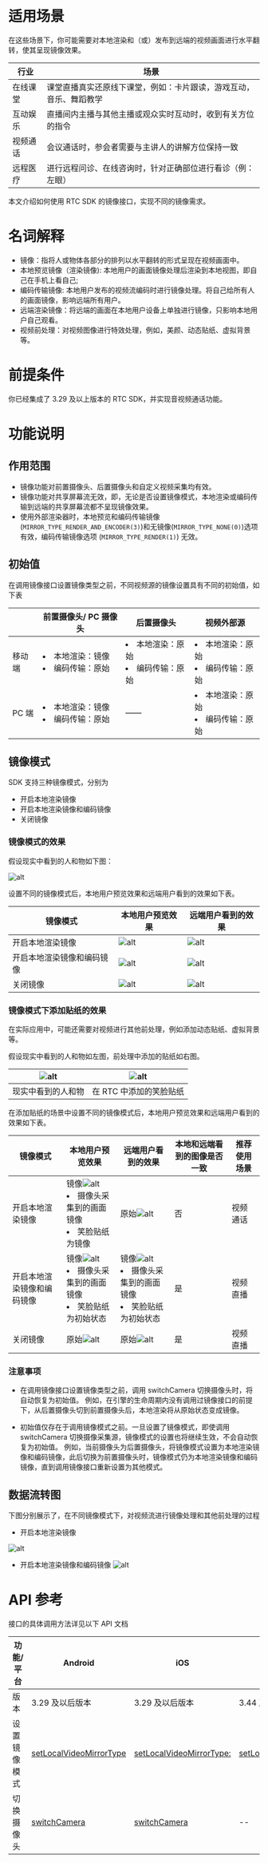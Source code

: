 # 适用场景

在这些场景下，你可能需要对本地渲染和（或）发布到远端的视频画面进行水平翻转，使其呈现镜像效果。

|  行业  |  场景  |
| --- | --- |
| 在线课堂 | 课堂直播真实还原线下课堂，例如：卡片跟读，游戏互动，音乐、舞蹈教学 |
| 互动娱乐 | 直播间内主播与其他主播或观众实时互动时，收到有关方位的指令 |
| 视频通话 | 会议通话时，参会者需要与主讲人的讲解方位保持一致 |
| 远程医疗 | 进行远程问诊、在线咨询时，针对正确部位进行看诊（例：左眼） |


本文介绍如何使用 RTC SDK 的镜像接口，实现不同的镜像需求。

# 名词解释


*   镜像：指将人或物体各部分的排列以水平翻转的形式呈现在视频画面中。
*   本地预览镜像（渲染镜像): 本地用户的画面镜像处理后渲染到本地视图，即自己在手机上看自己;
*   编码传输镜像: 本地用户发布的视频流编码时进行镜像处理。将自己给所有人的画面镜像，影响远端所有用户。
*   远端渲染镜像：将远端的画面在本地用户设备上单独进行镜像，只影响本地用户自己观看。
*   视频前处理：对视频图像进行特效处理，例如，美颜、动态贴纸、虚拟背景等。

# 前提条件

你已经集成了 3.29 及以上版本的 RTC SDK，并实现音视频通话功能。

# 功能说明

## 作用范围

*   镜像功能对前置摄像头、后置摄像头和自定义视频采集均有效。
*   镜像功能对共享屏幕流无效，即，无论是否设置镜像模式，本地渲染或编码传输到远端的共享屏幕流都不呈现镜像效果。
*   使用外部渲染器时，本地预览和编码传输镜像(`MIRROR_TYPE_RENDER_AND_ENCODER(3)`)和无镜像(`MIRROR_TYPE_NONE(0)`)选项有效，编码传输镜像选项 (`MIRROR_TYPE_RENDER(1)`) 无效。

## 初始值

在调用镜像接口设置镜像类型之前，不同视频源的镜像设置具有不同的初始值，如下表

|  | 前置摄像头/ PC 摄像头 | 后置摄像头 | 视频外部源 |
| --- | --- | --- | --- |
| 移动端 | <li>   本地渲染：镜像<li>   编码传输：原始 | <li>   本地渲染：原始<li>   编码传输：原始 | <li>   本地渲染：原始<li>   编码传输：原始 |
| PC 端 | <li>  本地渲染：镜像<li>   编码传输：原始 | —— | <li>   本地渲染：原始<li>   编码传输：原始 |


## 镜像模式

SDK 支持三种镜像模式，分别为

*   开启本地渲染镜像
*   开启本地渲染镜像和编码镜像
*   关闭镜像

### 镜像模式的效果

假设现实中看到的人和物如下图：

![alt](https://lf3-volc-editor.volccdn.com/obj/volcfe/sop-public/upload_b43b95b0687a6e4c15f84aa44259fd19.png)

设置不同的镜像模式后，本地用户预览效果和远端用户看到的效果如下表。

| 镜像模式 | 本地用户预览效果 | 远端用户看到的效果 |
| --- | --- | --- |
| 开启本地渲染镜像 | ![alt](https://lf3-volc-editor.volccdn.com/obj/volcfe/sop-public/upload_2c647e8aa5a16495e05b8765079ae541.png) | ![alt](https://lf3-volc-editor.volccdn.com/obj/volcfe/sop-public/upload_b43b95b0687a6e4c15f84aa44259fd19.png) |
| 开启本地渲染镜像和编码镜像 | ![alt](https://lf3-volc-editor.volccdn.com/obj/volcfe/sop-public/upload_2c647e8aa5a16495e05b8765079ae541.png) | ![alt](https://lf3-volc-editor.volccdn.com/obj/volcfe/sop-public/upload_2c647e8aa5a16495e05b8765079ae541.png) |
| 关闭镜像 | ![alt](https://lf3-volc-editor.volccdn.com/obj/volcfe/sop-public/upload_b43b95b0687a6e4c15f84aa44259fd19.png) | ![alt](https://lf3-volc-editor.volccdn.com/obj/volcfe/sop-public/upload_b43b95b0687a6e4c15f84aa44259fd19.png) |


### 镜像模式下添加贴纸的效果

在实际应用中，可能还需要对视频进行其他前处理，例如添加动态贴纸、虚拟背景等。

假设现实中看到的人和物如左图，前处理中添加的贴纸如右图。

| ![alt](https://lf3-volc-editor.volccdn.com/obj/volcfe/sop-public/upload_b43b95b0687a6e4c15f84aa44259fd19.png) | ![alt](https://lf6-volc-editor.volccdn.com/obj/volcfe/sop-public/upload_bc00f34344df7e99397957e63b6c11a8.png) |
| --- | --- |
| 现实中看到的人和物 | 在 RTC 中添加的笑脸贴纸 |


在添加贴纸的场景中设置不同的镜像模式后，本地用户预览效果和远端用户看到的效果如下表。

| 镜像模式 | 本地用户预览效果 | 远端用户看到的效果 | 本地和远端看到的图像是否一致 | 推荐使用场景 |
| --- | --- | --- | --- | --- |
| 开启本地渲染镜像 | 镜像![alt](https://lf6-volc-editor.volccdn.com/obj/volcfe/sop-public/upload_4019e482af04a387297ae3122c1eb007.png)<li>   摄像头采集到的画面镜像<li>   笑脸贴纸为镜像 | 原始![alt](https://lf6-volc-editor.volccdn.com/obj/volcfe/sop-public/upload_5ba9986a03499cc9456e8e5bca3fccf4.png) | 否 | 视频通话 |
| 开启本地渲染镜像和编码镜像 | 镜像![alt](https://lf3-volc-editor.volccdn.com/obj/volcfe/sop-public/upload_9fdc615c273c4c8e1e9b7e19613cfb5e.png)<li>   摄像头采集到的画面镜像<li>   笑脸贴纸为初始状态 | 镜像![alt](https://lf3-volc-editor.volccdn.com/obj/volcfe/sop-public/upload_9fdc615c273c4c8e1e9b7e19613cfb5e.png)<li>   摄像头采集到的画面镜像<li>   笑脸贴纸为初始状态 | 是 | 视频直播 |
| 关闭镜像 | 原始![alt](https://lf6-volc-editor.volccdn.com/obj/volcfe/sop-public/upload_5ba9986a03499cc9456e8e5bca3fccf4.png) | 原始![alt](https://lf6-volc-editor.volccdn.com/obj/volcfe/sop-public/upload_5ba9986a03499cc9456e8e5bca3fccf4.png) | 是 | 视频直播 |


### 注意事项

*   在调用镜像接口设置镜像类型之前，调用 switchCamera 切换摄像头时，将自动恢复为初始值。
例如，在引擎的生命周期内没有调用过镜像接口的前提下，从后置摄像头切到前置摄像头后，本地渲染将从原始状态变成镜像。

*   初始值仅存在于调用镜像模式之前。一旦设置了镜像模式，即使调用 switchCamera 切换摄像采集源，镜像模式的设置也将继续生效，不会自动恢复为初始值。
例如，当前摄像头为后置摄像头，将镜像模式设置为本地渲染镜像和编码镜像，此后切换为前置摄像头时，镜像模式仍为本地渲染镜像和编码镜像，直到调用镜像接口重新设置为其他模式。

## 数据流转图

下图分别展示了，在不同镜像模式下，对视频流进行镜像处理和其他前处理的过程

*   开启本地渲染镜像

![alt](https://lf3-volc-editor.volccdn.com/obj/volcfe/sop-public/upload_cb111e89c4bdda2feb326ecbd672631a.jpg)

*   开启本地渲染镜像和编码镜像
![alt](https://lf3-volc-editor.volccdn.com/obj/volcfe/sop-public/upload_b20d7afb36f2d84b206411f15db95bef.jpg)


# API 参考

接口的具体调用方法详见以下 API 文档

| 功能/平台 | Android | iOS | macOS | Windows  | Web |
| --- | --- | --- | --- | --- | --- |
| 版本 | 3.29 及以后版本 | 3.29 及以后版本 | 3.44 及以后版本 | 3.29 及以后版本 | 3.22.x 及以后版本 <br> 支持本地渲染镜像 |
| 设置镜像模式 | [setLocalVideoMirrorType](Android-api#setlocalvideomirrortype) | [setLocalVideoMirrorType:](iOS-api#setlocalvideomirrortype) | [setLocalVideoMirrorType:](macOS-api#ByteRTCVideo-setlocalvideomirrortype)| [setLocalVideoMirrorType](Windows-api#setlocalvideomirrortype) | [msetLocalVideoMirrorType](Web-api.md#setlocalvideomirrortype) |
| 切换摄像头 | [switchCamera](Android-api#switchcamera) | [switchCamera](iOS-api#switchcamera) | -- | -- | [setVideoCaptureDevice](Web-api.md#setvideocapturedevice) |